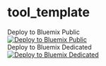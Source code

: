 # tool_template


Deploy to Bluemix Public
<br/>
<a href="https://bluemix.net/deploy?repository=https://github.com/sdevopsadm/tool_template " target="_blank"><img src="http://bluemix.net/deploy/button.png" alt="Deploy to Bluemix Public"/><a/>
<br/>
Deploy to Bluemix Dedicated <br/>
<a href="https://console.w3ibm.bluemix.net/devops/setup/deploy/?repository=https://github.com/gracehyunjuyang/tool_template.git" target="_blank"><img src="http://bluemix.net/deploy/button.png" alt="Deploy to Bluemix Dedicated"/><a/>

